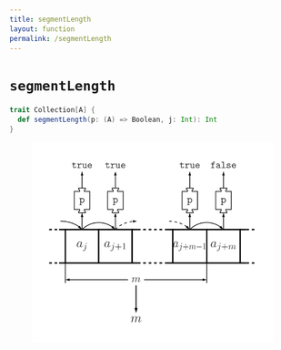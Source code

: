 ```yaml
---
title: segmentLength
layout: function
permalink: /segmentLength
---
```


# `segmentLength`

~~~ scala
trait Collection[A] {
  def segmentLength(p: (A) => Boolean, j: Int): Int
}
~~~

<figure class="diagram">
  <img src="images/segmentLength.svg" alt="segmentLength function">
  <!-- <figcaption class="diagram-desc"><code>segmentLength</code> uses <code>p</code> to classify elements into two groups</figcaption> -->
</figure>
